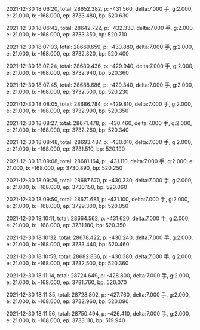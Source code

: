 2021-12-30 18:06:20, total: 28652.382, p: -431.560, delta:7.000 手, g:2.000, e: 21.000, b: -168.000, ep: 3733.480, bp: 520.630

2021-12-30 18:06:42, total: 28642.722, p: -432.330, delta:7.000 手, g:2.000, e: 21.000, b: -168.000, ep: 3733.350, bp: 520.710

2021-12-30 18:07:03, total: 28669.659, p: -430.880, delta:7.000 手, g:2.000, e: 21.000, b: -168.000, ep: 3732.320, bp: 520.400

2021-12-30 18:07:24, total: 28680.436, p: -429.940, delta:7.000 手, g:2.000, e: 21.000, b: -168.000, ep: 3732.940, bp: 520.360

2021-12-30 18:07:45, total: 28688.686, p: -429.340, delta:7.000 手, g:2.000, e: 21.000, b: -168.000, ep: 3732.500, bp: 520.230

2021-12-30 18:08:05, total: 28686.784, p: -429.810, delta:7.000 手, g:2.000, e: 21.000, b: -168.000, ep: 3732.990, bp: 520.350

2021-12-30 18:08:27, total: 28671.478, p: -430.460, delta:7.000 手, g:2.000, e: 21.000, b: -168.000, ep: 3732.260, bp: 520.340

2021-12-30 18:08:48, total: 28693.487, p: -430.010, delta:7.000 手, g:2.000, e: 21.000, b: -168.000, ep: 3731.510, bp: 520.190

2021-12-30 18:09:08, total: 28681.164, p: -431.110, delta:7.000 手, g:2.000, e: 21.000, b: -168.000, ep: 3730.890, bp: 520.250

2021-12-30 18:09:29, total: 28687.670, p: -430.330, delta:7.000 手, g:2.000, e: 21.000, b: -168.000, ep: 3730.150, bp: 520.060

2021-12-30 18:09:50, total: 28671.681, p: -431.100, delta:7.000 手, g:2.000, e: 21.000, b: -168.000, ep: 3729.300, bp: 520.050

2021-12-30 18:10:11, total: 28664.562, p: -431.620, delta:7.000 手, g:2.000, e: 21.000, b: -168.000, ep: 3731.180, bp: 520.350

2021-12-30 18:10:32, total: 28678.422, p: -430.240, delta:7.000 手, g:2.000, e: 21.000, b: -168.000, ep: 3733.440, bp: 520.460

2021-12-30 18:10:53, total: 28682.836, p: -430.380, delta:7.000 手, g:2.000, e: 21.000, b: -168.000, ep: 3732.500, bp: 520.360

2021-12-30 18:11:14, total: 28724.649, p: -428.800, delta:7.000 手, g:2.000, e: 21.000, b: -168.000, ep: 3731.760, bp: 520.070

2021-12-30 18:11:35, total: 28728.802, p: -427.760, delta:7.000 手, g:2.000, e: 21.000, b: -168.000, ep: 3732.960, bp: 520.090

2021-12-30 18:11:56, total: 28750.494, p: -426.410, delta:7.000 手, g:2.000, e: 21.000, b: -168.000, ep: 3733.110, bp: 519.940